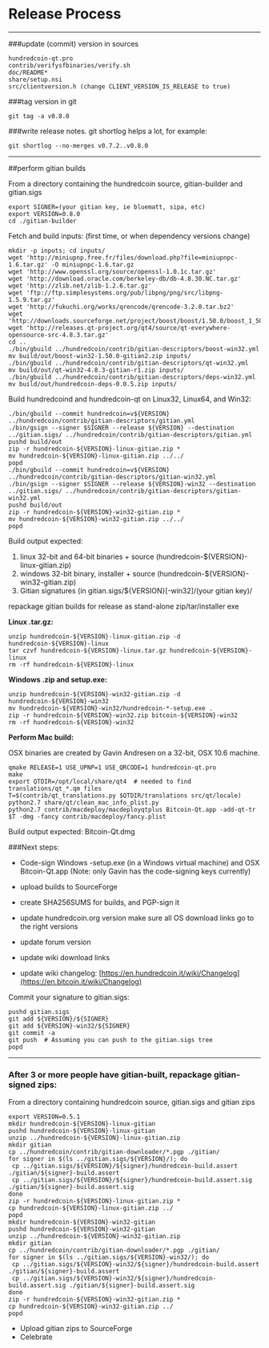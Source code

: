 Release Process
====================

* * *

###update (commit) version in sources


	hundredcoin-qt.pro
	contrib/verifysfbinaries/verify.sh
	doc/README*
	share/setup.nsi
	src/clientversion.h (change CLIENT_VERSION_IS_RELEASE to true)

###tag version in git

	git tag -a v0.8.0

###write release notes. git shortlog helps a lot, for example:

	git shortlog --no-merges v0.7.2..v0.8.0

* * *

##perform gitian builds

 From a directory containing the hundredcoin source, gitian-builder and gitian.sigs
  
	export SIGNER=(your gitian key, ie bluematt, sipa, etc)
	export VERSION=0.8.0
	cd ./gitian-builder

 Fetch and build inputs: (first time, or when dependency versions change)

	mkdir -p inputs; cd inputs/
	wget 'http://miniupnp.free.fr/files/download.php?file=miniupnpc-1.6.tar.gz' -O miniupnpc-1.6.tar.gz
	wget 'http://www.openssl.org/source/openssl-1.0.1c.tar.gz'
	wget 'http://download.oracle.com/berkeley-db/db-4.8.30.NC.tar.gz'
	wget 'http://zlib.net/zlib-1.2.6.tar.gz'
	wget 'ftp://ftp.simplesystems.org/pub/libpng/png/src/libpng-1.5.9.tar.gz'
	wget 'http://fukuchi.org/works/qrencode/qrencode-3.2.0.tar.bz2'
	wget 'http://downloads.sourceforge.net/project/boost/boost/1.50.0/boost_1_50_0.tar.bz2'
	wget 'http://releases.qt-project.org/qt4/source/qt-everywhere-opensource-src-4.8.3.tar.gz'
	cd ..
	./bin/gbuild ../hundredcoin/contrib/gitian-descriptors/boost-win32.yml
	mv build/out/boost-win32-1.50.0-gitian2.zip inputs/
	./bin/gbuild ../hundredcoin/contrib/gitian-descriptors/qt-win32.yml
	mv build/out/qt-win32-4.8.3-gitian-r1.zip inputs/
	./bin/gbuild ../hundredcoin/contrib/gitian-descriptors/deps-win32.yml
	mv build/out/hundredcoin-deps-0.0.5.zip inputs/

 Build hundredcoind and hundredcoin-qt on Linux32, Linux64, and Win32:
  
	./bin/gbuild --commit hundredcoin=v${VERSION} ../hundredcoin/contrib/gitian-descriptors/gitian.yml
	./bin/gsign --signer $SIGNER --release ${VERSION} --destination ../gitian.sigs/ ../hundredcoin/contrib/gitian-descriptors/gitian.yml
	pushd build/out
	zip -r hundredcoin-${VERSION}-linux-gitian.zip *
	mv hundredcoin-${VERSION}-linux-gitian.zip ../../
	popd
	./bin/gbuild --commit hundredcoin=v${VERSION} ../hundredcoin/contrib/gitian-descriptors/gitian-win32.yml
	./bin/gsign --signer $SIGNER --release ${VERSION}-win32 --destination ../gitian.sigs/ ../hundredcoin/contrib/gitian-descriptors/gitian-win32.yml
	pushd build/out
	zip -r hundredcoin-${VERSION}-win32-gitian.zip *
	mv hundredcoin-${VERSION}-win32-gitian.zip ../../
	popd

  Build output expected:

  1. linux 32-bit and 64-bit binaries + source (hundredcoin-${VERSION}-linux-gitian.zip)
  2. windows 32-bit binary, installer + source (hundredcoin-${VERSION}-win32-gitian.zip)
  3. Gitian signatures (in gitian.sigs/${VERSION}[-win32]/(your gitian key)/

repackage gitian builds for release as stand-alone zip/tar/installer exe

**Linux .tar.gz:**

	unzip hundredcoin-${VERSION}-linux-gitian.zip -d hundredcoin-${VERSION}-linux
	tar czvf hundredcoin-${VERSION}-linux.tar.gz hundredcoin-${VERSION}-linux
	rm -rf hundredcoin-${VERSION}-linux

**Windows .zip and setup.exe:**

	unzip hundredcoin-${VERSION}-win32-gitian.zip -d hundredcoin-${VERSION}-win32
	mv hundredcoin-${VERSION}-win32/hundredcoin-*-setup.exe .
	zip -r hundredcoin-${VERSION}-win32.zip bitcoin-${VERSION}-win32
	rm -rf hundredcoin-${VERSION}-win32

**Perform Mac build:**

  OSX binaries are created by Gavin Andresen on a 32-bit, OSX 10.6 machine.

	qmake RELEASE=1 USE_UPNP=1 USE_QRCODE=1 hundredcoin-qt.pro
	make
	export QTDIR=/opt/local/share/qt4  # needed to find translations/qt_*.qm files
	T=$(contrib/qt_translations.py $QTDIR/translations src/qt/locale)
	python2.7 share/qt/clean_mac_info_plist.py
	python2.7 contrib/macdeploy/macdeployqtplus Bitcoin-Qt.app -add-qt-tr $T -dmg -fancy contrib/macdeploy/fancy.plist

 Build output expected: Bitcoin-Qt.dmg

###Next steps:

* Code-sign Windows -setup.exe (in a Windows virtual machine) and
  OSX Bitcoin-Qt.app (Note: only Gavin has the code-signing keys currently)

* upload builds to SourceForge

* create SHA256SUMS for builds, and PGP-sign it

* update hundredcoin.org version
  make sure all OS download links go to the right versions

* update forum version

* update wiki download links

* update wiki changelog: [https://en.hundredcoin.it/wiki/Changelog](https://en.bitcoin.it/wiki/Changelog)

Commit your signature to gitian.sigs:

	pushd gitian.sigs
	git add ${VERSION}/${SIGNER}
	git add ${VERSION}-win32/${SIGNER}
	git commit -a
	git push  # Assuming you can push to the gitian.sigs tree
	popd

-------------------------------------------------------------------------

### After 3 or more people have gitian-built, repackage gitian-signed zips:

From a directory containing hundredcoin source, gitian.sigs and gitian zips

	export VERSION=0.5.1
	mkdir hundredcoin-${VERSION}-linux-gitian
	pushd hundredcoin-${VERSION}-linux-gitian
	unzip ../hundredcoin-${VERSION}-linux-gitian.zip
	mkdir gitian
	cp ../hundredcoin/contrib/gitian-downloader/*.pgp ./gitian/
	for signer in $(ls ../gitian.sigs/${VERSION}/); do
	 cp ../gitian.sigs/${VERSION}/${signer}/hundredcoin-build.assert ./gitian/${signer}-build.assert
	 cp ../gitian.sigs/${VERSION}/${signer}/hundredcoin-build.assert.sig ./gitian/${signer}-build.assert.sig
	done
	zip -r hundredcoin-${VERSION}-linux-gitian.zip *
	cp hundredcoin-${VERSION}-linux-gitian.zip ../
	popd
	mkdir hundredcoin-${VERSION}-win32-gitian
	pushd hundredcoin-${VERSION}-win32-gitian
	unzip ../hundredcoin-${VERSION}-win32-gitian.zip
	mkdir gitian
	cp ../hundredcoin/contrib/gitian-downloader/*.pgp ./gitian/
	for signer in $(ls ../gitian.sigs/${VERSION}-win32/); do
	 cp ../gitian.sigs/${VERSION}-win32/${signer}/hundredcoin-build.assert ./gitian/${signer}-build.assert
	 cp ../gitian.sigs/${VERSION}-win32/${signer}/hundredcoin-build.assert.sig ./gitian/${signer}-build.assert.sig
	done
	zip -r hundredcoin-${VERSION}-win32-gitian.zip *
	cp hundredcoin-${VERSION}-win32-gitian.zip ../
	popd

- Upload gitian zips to SourceForge
- Celebrate 
